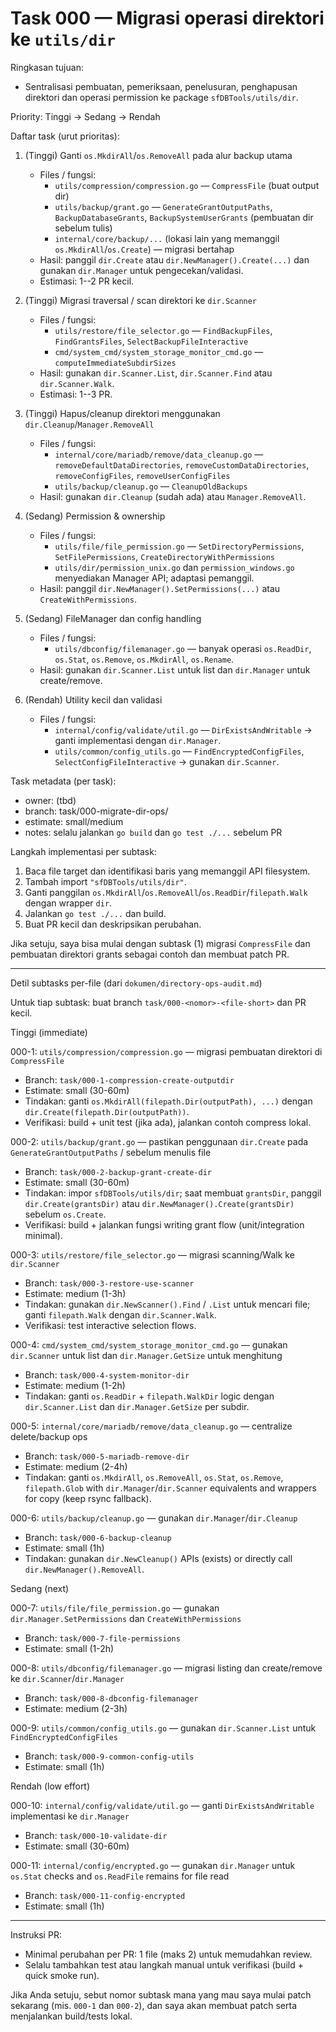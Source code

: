 # Task 000 — Migrasi operasi direktori ke `utils/dir`

Ringkasan tujuan:
- Sentralisasi pembuatan, pemeriksaan, penelusuran, penghapusan direktori dan operasi permission ke package `sfDBTools/utils/dir`.

Priority: Tinggi -> Sedang -> Rendah

Daftar task (urut prioritas):

1) (Tinggi) Ganti `os.MkdirAll`/`os.RemoveAll` pada alur backup utama
   - Files / fungsi:
     - `utils/compression/compression.go` — `CompressFile` (buat output dir)
     - `utils/backup/grant.go` — `GenerateGrantOutputPaths`, `BackupDatabaseGrants`, `BackupSystemUserGrants` (pembuatan dir sebelum tulis)
     - `internal/core/backup/...` (lokasi lain yang memanggil `os.MkdirAll`/`os.Create`) — migrasi bertahap
   - Hasil: panggil `dir.Create` atau `dir.NewManager().Create(...)` dan gunakan `dir.Manager` untuk pengecekan/validasi.
   - Estimasi: 1--2 PR kecil.

2) (Tinggi) Migrasi traversal / scan direktori ke `dir.Scanner`
   - Files / fungsi:
     - `utils/restore/file_selector.go` — `FindBackupFiles`, `FindGrantsFiles`, `SelectBackupFileInteractive`
     - `cmd/system_cmd/system_storage_monitor_cmd.go` — `computeImmediateSubdirSizes`
   - Hasil: gunakan `dir.Scanner.List`, `dir.Scanner.Find` atau `dir.Scanner.Walk`.
   - Estimasi: 1--3 PR.

3) (Tinggi) Hapus/cleanup direktori menggunakan `dir.Cleanup`/`Manager.RemoveAll`
   - Files / fungsi:
     - `internal/core/mariadb/remove/data_cleanup.go` — `removeDefaultDataDirectories`, `removeCustomDataDirectories`, `removeConfigFiles`, `removeUserConfigFiles`
     - `utils/backup/cleanup.go` — `CleanupOldBackups`
   - Hasil: gunakan `dir.Cleanup` (sudah ada) atau `Manager.RemoveAll`.

4) (Sedang) Permission & ownership
   - Files / fungsi:
     - `utils/file/file_permission.go` — `SetDirectoryPermissions`, `SetFilePermissions`, `CreateDirectoryWithPermissions`
     - `utils/dir/permission_unix.go` dan `permission_windows.go` menyediakan Manager API; adaptasi pemanggil.
   - Hasil: panggil `dir.NewManager().SetPermissions(...)` atau `CreateWithPermissions`.

5) (Sedang) FileManager dan config handling
   - Files / fungsi:
     - `utils/dbconfig/filemanager.go` — banyak operasi `os.ReadDir`, `os.Stat`, `os.Remove`, `os.MkdirAll`, `os.Rename`.
   - Hasil: gunakan `dir.Scanner.List` untuk list dan `dir.Manager` untuk create/remove.

6) (Rendah) Utility kecil dan validasi
   - Files / fungsi:
     - `internal/config/validate/util.go` — `DirExistsAndWritable` → ganti implementasi dengan `dir.Manager`.
     - `utils/common/config_utils.go` — `FindEncryptedConfigFiles`, `SelectConfigFileInteractive` → gunakan `dir.Scanner`.

Task metadata (per task):
- owner: (tbd)
- branch: task/000-migrate-dir-ops/<subtask>
- estimate: small/medium
- notes: selalu jalankan `go build` dan `go test ./...` sebelum PR

Langkah implementasi per subtask:
1. Baca file target dan identifikasi baris yang memanggil API filesystem.
2. Tambah import `"sfDBTools/utils/dir"`.
3. Ganti panggilan `os.MkdirAll`/`os.RemoveAll`/`os.ReadDir`/`filepath.Walk` dengan wrapper `dir`.
4. Jalankan `go test ./...` dan build.
5. Buat PR kecil dan deskripsikan perubahan.

Jika setuju, saya bisa mulai dengan subtask (1) migrasi `CompressFile` dan pembuatan direktori grants sebagai contoh dan membuat patch PR.

---

Detil subtasks per-file (dari `dokumen/directory-ops-audit.md`)

Untuk tiap subtask: buat branch `task/000-<nomor>-<file-short>` dan PR kecil.

Tinggi (immediate)

000-1: `utils/compression/compression.go` — migrasi pembuatan direktori di `CompressFile`
- Branch: `task/000-1-compression-create-outputdir`
- Estimate: small (30-60m)
- Tindakan: ganti `os.MkdirAll(filepath.Dir(outputPath), ...)` dengan `dir.Create(filepath.Dir(outputPath))`.
- Verifikasi: build + unit test (jika ada), jalankan contoh compress lokal.

000-2: `utils/backup/grant.go` — pastikan penggunaan `dir.Create` pada `GenerateGrantOutputPaths` / sebelum menulis file
- Branch: `task/000-2-backup-grant-create-dir`
- Estimate: small (30-60m)
- Tindakan: impor `sfDBTools/utils/dir`; saat membuat `grantsDir`, panggil `dir.Create(grantsDir)` atau `dir.NewManager().Create(grantsDir)` sebelum `os.Create`.
- Verifikasi: build + jalankan fungsi writing grant flow (unit/integration minimal).

000-3: `utils/restore/file_selector.go` — migrasi scanning/Walk ke `dir.Scanner`
- Branch: `task/000-3-restore-use-scanner`
- Estimate: medium (1-3h)
- Tindakan: gunakan `dir.NewScanner().Find` / `.List` untuk mencari file; ganti `filepath.Walk` dengan `dir.Scanner.Walk`.
- Verifikasi: test interactive selection flows.

000-4: `cmd/system_cmd/system_storage_monitor_cmd.go` — gunakan `dir.Scanner` untuk list dan `dir.Manager.GetSize` untuk menghitung
- Branch: `task/000-4-system-monitor-dir`
- Estimate: medium (1-2h)
- Tindakan: ganti `os.ReadDir` + `filepath.WalkDir` logic dengan `dir.Scanner.List` dan `dir.Manager.GetSize` per subdir.

000-5: `internal/core/mariadb/remove/data_cleanup.go` — centralize delete/backup ops
- Branch: `task/000-5-mariadb-remove-dir`
- Estimate: medium (2-4h)
- Tindakan: ganti `os.MkdirAll`, `os.RemoveAll`, `os.Stat`, `os.Remove`, `filepath.Glob` with `dir.Manager`/`dir.Scanner` equivalents and wrappers for copy (keep rsync fallback).

000-6: `utils/backup/cleanup.go` — gunakan `dir.Manager`/`dir.Cleanup`
- Branch: `task/000-6-backup-cleanup`
- Estimate: small (1h)
- Tindakan: gunakan `dir.NewCleanup()` APIs (exists) or directly call `dir.NewManager().RemoveAll`.

Sedang (next)

000-7: `utils/file/file_permission.go` — gunakan `dir.Manager.SetPermissions` dan `CreateWithPermissions`
- Branch: `task/000-7-file-permissions`
- Estimate: small (1-2h)

000-8: `utils/dbconfig/filemanager.go` — migrasi listing dan create/remove ke `dir.Scanner`/`dir.Manager`
- Branch: `task/000-8-dbconfig-filemanager`
- Estimate: medium (2-3h)

000-9: `utils/common/config_utils.go` — gunakan `dir.Scanner.List` untuk `FindEncryptedConfigFiles`
- Branch: `task/000-9-common-config-utils`
- Estimate: small (1h)

Rendah (low effort)

000-10: `internal/config/validate/util.go` — ganti `DirExistsAndWritable` implementasi ke `dir.Manager`
- Branch: `task/000-10-validate-dir`
- Estimate: small (30-60m)

000-11: `internal/config/encrypted.go` — gunakan `dir.Manager` untuk `os.Stat` checks and `os.ReadFile` remains for file read
- Branch: `task/000-11-config-encrypted`
- Estimate: small (1h)

---

Instruksi PR:
- Minimal perubahan per PR: 1 file (maks 2) untuk memudahkan review.
- Selalu tambahkan test atau langkah manual untuk verifikasi (build + quick smoke run).

Jika Anda setuju, sebut nomor subtask mana yang mau saya mulai patch sekarang (mis. `000-1` dan `000-2`), dan saya akan membuat patch serta menjalankan build/tests lokal.

